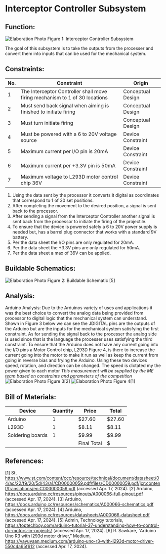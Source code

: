 # Interceptor Controller Subsystem

## **Function:**
![Elaboration Photo](../Images/Controller/InterceptorController.png)
Figure 1: Interceptor Controller Subsystem

The goal of this subsystem is to take the outputs from the processer and convert them into inputs that can be used for the mechanical system. 

## **Constraints:**

|No.|Constraint|Origin|
|--|------|-------|
|1|The Interceptor Controller shall move firing mechanism to 1 of 30 locations |Conceptual Design|
|2|Must send back signal when aiming is finished to initiate firing | Conceptual Design |
|3|Must turn initiate firing| Conceptual Design
|4|Must be powered with a 6 to 20V voltage source | Device Constraint|
|5|Maximum current per I/O pin is 20mA| Device Constraint|
|6|Maximum current per +3.3V pin is 50mA| Device Constraint|
|7|Maximum voltage to L293D motor control chip 36V| Device Constraint|




1.	Using the data sent by the processor it converts it digital as coordinates that correspond to 1 of 30 set positions.
2.	After completing the movement to the desired position, a signal is sent back to the processor.
3.	After sending a signal from the Interceptor Controller another signal is sent back from the processor to initiate the firing of the projectile.
4.	To ensure that the device is powered safely a 6 to 20V power supply is needed but, has a barrel plug connector that works with a standard 9V battery.
5.	Per the data sheet the I/O pins are only regulated for 20mA.
6.	Per the data sheet the +3.3V pins are only regulated for 50mA.
7.	Per the data sheet a max of 36V can be applied.


## **Buildable Schematics:**
![Elaboration Photo](../Images/Controller/Schematic2.png)
Figure 2: Buildable Schematic [5]

## **Analysis:**
Arduino Analysis:
Due to the Arduinos variety of uses and applications it was the best choice to convert the analog data being provided from processor to digital logic that the mechanical system can understand. Shown in Figure 3 below we can see the JDIGITAL pins are the outputs of the Arduino but are the inputs for the mechanical system satisfying the first constraint. As for sending the signal back to the processer the analog side is used since that is the language the processer uses satisfying the third constraint. To ensure that the Arduino does not have any current going into the I/O pins a Motor Control chip, L293D Figure 4, is there to increase the current going into the motor to make it run as well as keep the current from going in reverse bias and frying the Arduino. Using these two devices speed, rotation, and direction can be changed. The speed is dictated my the power given to each motor *This measurement will be supplied by the ME team based on constraints and parameters of the competition* 
![Elaboration Photo](../Images/Controller/Arduino.png)
Figure 3[2]
![Elaboration Photo](../Images/Controller/chip.png)
Figure 4[1]

## **Bill of Materials:**

|Device|Quantity|Price|Total|
|-------|---|---------|-------------|
| Arduino |1|$27.60|$27.60|
| L293D |1|$8.11|$8.11|
| Soldering boards |1|$9.99|$9.99|
| | |Final Total|$|

## **References:**
[1] St, https://www.st.com/content/ccc/resource/technical/document/datasheet/04/ac/22/f9/20/5d/43/a1/CD00000059.pdf/files/CD00000059.pdf/jcr:content/translations/en.CD00000059.pdf (accessed Apr. 17, 2024). 
[2] Arduino, https://docs.arduino.cc/resources/pinouts/A000066-full-pinout.pdf (accessed Apr. 17, 2024). 
[3] Arduino, https://docs.arduino.cc/resources/schematics/A000066-schematics.pdf (accessed Apr. 17, 2024). 
[4] Arduino, https://docs.arduino.cc/resources/datasheets/A000066-datasheet.pdf (accessed Apr. 17, 2024). 
[5] Admin, Technology tutorials, https://toptechboy.com/arduino-tutorial-37-understanding-how-to-control-dc-motors-in-projects/ (accessed Apr. 17, 2024). 
[6] R. Sawkare, “Arduino Uno R3 with l293d motor driver,” Medium, https://vayuyaan.medium.com/arduino-uno-r3-with-l293d-motor-driver-550c4a65f612 (accessed Apr. 17, 2024). 
